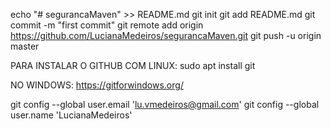 echo "# segurancaMaven" >> README.md
git init
git add README.md
git commit -m "first commit"
git remote add origin https://github.com/LucianaMedeiros/segurancaMaven.git
git push -u origin master

PARA INSTALAR O GITHUB COM LINUX:
sudo apt install git

NO WINDOWS:
https://gitforwindows.org/

git config --global user.email 'lu.vmedeiros@gmail.com'
git config --global user.name 'LucianaMedeiros'



                